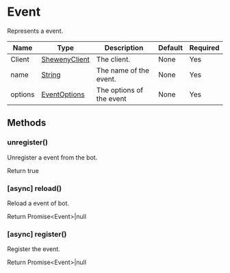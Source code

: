 # Event

Represents a event.

| Name    | Type                                                                                              | Description              | Default | Required |
| ------- | ------------------------------------------------------------------------------------------------- | ------------------------ | ------- | -------- |
| Client  | [ShewenyClient](./SHEWENY-CLIENT.md)                                                              | The client.              | None    | Yes      |
| name    | [String](https://developer.mozilla.org/en-US/docs/Web/JavaScript/Reference/Global_Objects/String) | The name of the event.   | None    | Yes      |
| options | [EventOptions](./typedef/EventOptions.md)                                                         | The options of the event | None    | Yes      |

## Methods

### unregister()

Unregister a event from the bot.

Return true

### [async] reload()

Reload a event of bot.

Return Promise\<Event>|null

### [async] register()

Register the event.

Return Promise\<Event>|null
